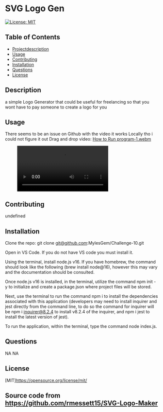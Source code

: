 
# SVG Logo Gen

[![License: MIT](https://img.shields.io/badge/License-MIT-yellow.svg)](https://opensource.org/licenses/MIT)

## Table of Contents
- [Projectdescription](#Description)
- [Usage](#Usage)
- [Contributing](#Contributing)
- [Installation](#Installation)
- [Questions](#Questions)
- [License](#License)

## Description 
a simple Logo Generator that could be useful for freelancing so that you wont have to pay someone to create a logo for you

## Usage
There seems to be an issue on Github with the video it works Locally tho i could not figure it out
Drag and drop video:
[How to Run program-1.webm](https://github.com/MylesGem/Challenge-10-SVGLogos/assets/123130228/9f9d88f5-88ab-428e-af17-7b4fefc8d8cb)


<figure class="video_container">
 <video controls="true" allowfullscreen="true" allowplayback="true">
 <source src="./VIDEO/How to Run program-1.webm" type="video/webm">
 </video>
</figure>

## Contributing 
undefined

## Installation 
Clone the repo: git clone git@github.com:MylesGem/Challenge-10.git

Open in VS Code. If you do not have VS code you must install it.

Using the terminal, install node.js v16. If you have homebrew, the command should look like the following (brew install node@16), however this may vary and the documentation should be consulted.

Once node.js v16 is installed, in the terminal, utilize the command npm init -y to initialize and create a package.json where project files will be stored.

Next, use the terminal to run the command npm i to install the dependencies associated with this application (developers may need to install inquirer and jest directly from the command line, to do so the command for inquirer will be npm i inquirer@8.2.4 to install v8.2.4 of the inquirer, and npm i jest to install the latest version of jest).

To run the application, within the terminal, type the command node index.js.

## Questions
NA
NA

## License
[MIT]https://opensource.org/license/mit/


## Source code from https://github.com/rmessett15/SVG-Logo-Maker
